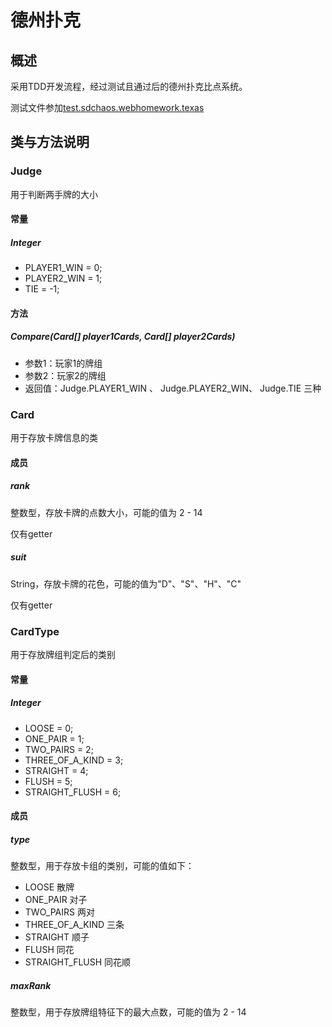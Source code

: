 # 德州扑克
## 概述
采用TDD开发流程，经过测试且通过后的德州扑克比点系统。

测试文件参加[test.sdchaos.webhomework.texas](https://github.com/SDchao/WebHomework/blob/master/test/test/sdchaos/webhomework/texas/JudgeTest.java)
## 类与方法说明
### Judge
用于判断两手牌的大小
#### 常量
##### Integer
* PLAYER1_WIN = 0;
* PLAYER2_WIN = 1;
* TIE = -1;
#### 方法
##### Compare(Card[] player1Cards, Card[] player2Cards)
* 参数1：玩家1的牌组
* 参数2：玩家2的牌组
* 返回值：Judge.PLAYER1_WIN 、 Judge.PLAYER2_WIN、 Judge.TIE 三种
### Card
用于存放卡牌信息的类
#### 成员
##### rank
整数型，存放卡牌的点数大小，可能的值为 2 - 14

仅有getter
##### suit
String，存放卡牌的花色，可能的值为"D"、"S"、"H"、"C"

仅有getter
### CardType
用于存放牌组判定后的类别
#### 常量
##### Integer
* LOOSE = 0;
* ONE_PAIR = 1;
* TWO_PAIRS = 2;
* THREE_OF_A_KIND = 3;
* STRAIGHT = 4;
* FLUSH = 5;
* STRAIGHT_FLUSH = 6;
#### 成员
##### type
整数型，用于存放卡组的类别，可能的值如下：
* LOOSE 散牌
* ONE_PAIR 对子
* TWO_PAIRS 两对
* THREE_OF_A_KIND 三条
* STRAIGHT 顺子
* FLUSH 同花
* STRAIGHT_FLUSH 同花顺

##### maxRank
整数型，用于存放牌组特征下的最大点数，可能的值为 2 - 14
